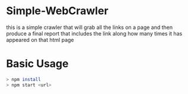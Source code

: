 # Simple-WebCrawler
this is a simple crawler that will grab all the links on a page and then produce a final report that includes the link along how many times it has appeared on that html page

# Basic Usage
```bash
> npm install
> npm start <url>
```

